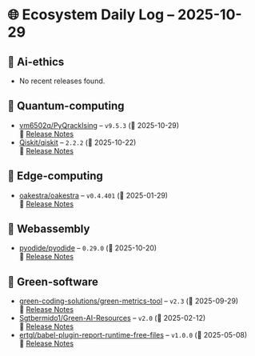 # 🌐 Ecosystem Daily Log – 2025-10-29

## 🔹 Ai-ethics
- No recent releases found.

## 🔹 Quantum-computing
- [vm6502q/PyQrackIsing](https://github.com/vm6502q/PyQrackIsing/releases/tag/v9.5.3) – `v9.5.3` (📅 2025-10-29)  
  🔗 [Release Notes](https://github.com/vm6502q/PyQrackIsing/releases/tag/v9.5.3)
- [Qiskit/qiskit](https://github.com/Qiskit/qiskit/releases/tag/2.2.2) – `2.2.2` (📅 2025-10-22)  
  🔗 [Release Notes](https://github.com/Qiskit/qiskit/releases/tag/2.2.2)

## 🔹 Edge-computing
- [oakestra/oakestra](https://github.com/oakestra/oakestra/releases/tag/v0.4.401) – `v0.4.401` (📅 2025-01-29)  
  🔗 [Release Notes](https://github.com/oakestra/oakestra/releases/tag/v0.4.401)

## 🔹 Webassembly
- [pyodide/pyodide](https://github.com/pyodide/pyodide/releases/tag/0.29.0) – `0.29.0` (📅 2025-10-20)  
  🔗 [Release Notes](https://github.com/pyodide/pyodide/releases/tag/0.29.0)

## 🔹 Green-software
- [green-coding-solutions/green-metrics-tool](https://github.com/green-coding-solutions/green-metrics-tool/releases/tag/v2.3) – `v2.3` (📅 2025-09-29)  
  🔗 [Release Notes](https://github.com/green-coding-solutions/green-metrics-tool/releases/tag/v2.3)
- [Sgtbermido1/Green-AI-Resources](https://github.com/Sgtbermido1/Green-AI-Resources/releases/tag/v2.0) – `v2.0` (📅 2025-02-12)  
  🔗 [Release Notes](https://github.com/Sgtbermido1/Green-AI-Resources/releases/tag/v2.0)
- [ertgl/babel-plugin-report-runtime-free-files](https://github.com/ertgl/babel-plugin-report-runtime-free-files/releases/tag/v1.0.0) – `v1.0.0` (📅 2025-05-08)  
  🔗 [Release Notes](https://github.com/ertgl/babel-plugin-report-runtime-free-files/releases/tag/v1.0.0)